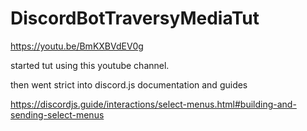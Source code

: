 # DiscordBotTraversyMediaTut

https://youtu.be/BmKXBVdEV0g

started tut using this youtube channel.

then went strict into discord.js documentation and guides

https://discordjs.guide/interactions/select-menus.html#building-and-sending-select-menus
